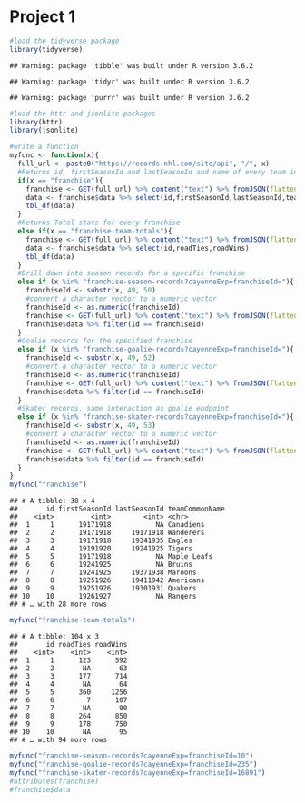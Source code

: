 Project 1
================

``` r
#load the tidyverse package
library(tidyverse)
```

    ## Warning: package 'tibble' was built under R version 3.6.2

    ## Warning: package 'tidyr' was built under R version 3.6.2

    ## Warning: package 'purrr' was built under R version 3.6.2

``` r
#load the httr and jsonlite packages
library(httr)
library(jsonlite)
```

``` r
#write a function
myfunc <- function(x){
  full_url <- paste0("https://records.nhl.com/site/api", "/", x)
  #Returns id, firstSeasonId and lastSeasonId and name of every team in the history of the NHL
  if(x == "franchise"){
    franchise <- GET(full_url) %>% content("text") %>% fromJSON(flatten=TRUE)
    data <- franchise$data %>% select(id,firstSeasonId,lastSeasonId,teamCommonName)
    tbl_df(data)
  }
  #Returns Total stats for every franchise
  else if(x == "franchise-team-totals"){
    franchise <- GET(full_url) %>% content("text") %>% fromJSON(flatten=TRUE)
    data <- franchise$data %>% select(id,roadTies,roadWins)
    tbl_df(data)
  }
  #Drill-down into season records for a specific franchise
  else if (x %in% "franchise-season-records?cayenneExp=franchiseId="){
    franchiseId <- substr(x, 49, 50)
    #convert a character vector to a numeric vector
    franchiseId <- as.numeric(franchiseId)
    franchise <- GET(full_url) %>% content("text") %>% fromJSON(flatten=TRUE)
    franchise$data %>% filter(id == franchiseId)
  }
  #Goalie records for the specified franchise
  else if (x %in% "franchise-goalie-records?cayenneExp=franchiseId="){
    franchiseId <- substr(x, 49, 52)
    #convert a character vector to a numeric vector
    franchiseId <- as.numeric(franchiseId)
    franchise <- GET(full_url) %>% content("text") %>% fromJSON(flatten=TRUE)
    franchise$data %>% filter(id == franchiseId)
  }
  #Skater records, same interaction as goalie endpoint
  else if (x %in% "franchise-skater-records?cayenneExp=franchiseId="){
    franchiseId <- substr(x, 49, 53)
    #convert a character vector to a numeric vector
    franchiseId <- as.numeric(franchiseId)
    franchise <- GET(full_url) %>% content("text") %>% fromJSON(flatten=TRUE)
    franchise$data %>% filter(id == franchiseId)
  }
}
myfunc("franchise")
```

    ## # A tibble: 38 x 4
    ##       id firstSeasonId lastSeasonId teamCommonName
    ##    <int>         <int>        <int> <chr>         
    ##  1     1      19171918           NA Canadiens     
    ##  2     2      19171918     19171918 Wanderers     
    ##  3     3      19171918     19341935 Eagles        
    ##  4     4      19191920     19241925 Tigers        
    ##  5     5      19171918           NA Maple Leafs   
    ##  6     6      19241925           NA Bruins        
    ##  7     7      19241925     19371938 Maroons       
    ##  8     8      19251926     19411942 Americans     
    ##  9     9      19251926     19301931 Quakers       
    ## 10    10      19261927           NA Rangers       
    ## # … with 28 more rows

``` r
myfunc("franchise-team-totals")
```

    ## # A tibble: 104 x 3
    ##       id roadTies roadWins
    ##    <int>    <int>    <int>
    ##  1     1      123      592
    ##  2     2       NA       63
    ##  3     3      177      714
    ##  4     4       NA       64
    ##  5     5      360     1256
    ##  6     6        7      107
    ##  7     7       NA       90
    ##  8     8      264      850
    ##  9     9      178      750
    ## 10    10       NA       95
    ## # … with 94 more rows

``` r
myfunc("franchise-season-records?cayenneExp=franchiseId=10")
myfunc("franchise-goalie-records?cayenneExp=franchiseId=235")
myfunc("franchise-skater-records?cayenneExp=franchiseId=16891")
#attributes(franchise)
#franchise$data
```
